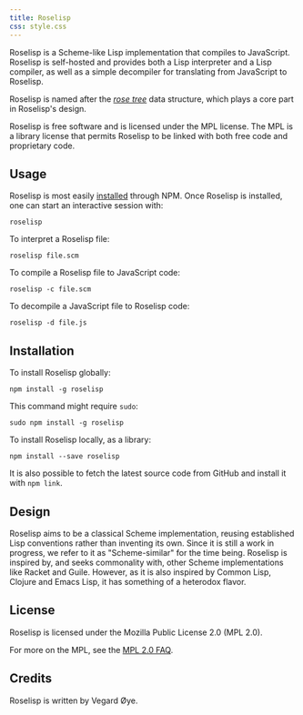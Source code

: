 ```yaml
---
title: Roselisp
css: style.css
---
```


Roselisp is a Scheme-like Lisp implementation that compiles to JavaScript. Roselisp is self-hosted and provides both a Lisp interpreter and a Lisp compiler, as well as a simple decompiler for translating from JavaScript to Roselisp.

Roselisp is named after the [*rose tree*](https://en.wikipedia.org/wiki/Rose_tree) data structure, which plays a core part in Roselisp's design.

Roselisp is free software and is licensed under the MPL license. The MPL is a library license that permits Roselisp to be linked with both free code and proprietary code.

## Usage

Roselisp is most easily [installed](#installation) through NPM. Once Roselisp is installed, one can start an interactive session with:

    roselisp

To interpret a Roselisp file:

    roselisp file.scm

To compile a Roselisp file to JavaScript code:

    roselisp -c file.scm

To decompile a JavaScript file to Roselisp code:

    roselisp -d file.js

## Installation

To install Roselisp globally:

    npm install -g roselisp

This command might require `sudo`:

    sudo npm install -g roselisp

To install Roselisp locally, as a library:

    npm install --save roselisp

It is also possible to fetch the latest source code from GitHub and install it with `npm link`.

## Design

Roselisp aims to be a classical Scheme implementation, reusing established Lisp conventions rather than inventing its own. Since it is still a work in progress, we refer to it as "Scheme-similar" for the time being. Roselisp is inspired by, and seeks commonality with, other Scheme implementations like Racket and Guile. However, as it is also inspired by Common Lisp, Clojure and Emacs Lisp, it has something of a heterodox flavor.

## License

Roselisp is licensed under the Mozilla Public License 2.0 (MPL 2.0).

For more on the MPL, see the [MPL 2.0 FAQ](https://www.mozilla.org/en-US/MPL/2.0/FAQ/#copyleft-scope).

## Credits

Roselisp is written by Vegard Øye.
